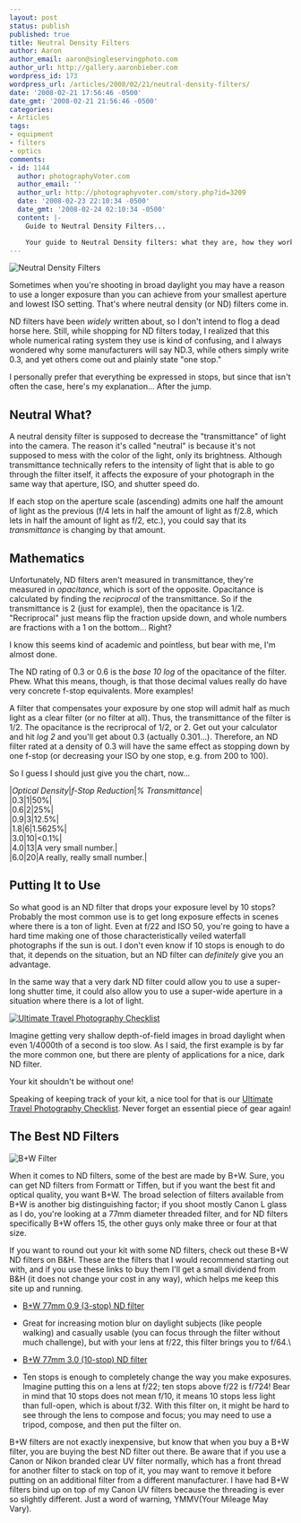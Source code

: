 ```yaml
---
layout: post
status: publish
published: true
title: Neutral Density Filters
author: Aaron
author_email: aaron@singleservingphoto.com
author_url: http://gallery.aaronbieber.com
wordpress_id: 173
wordpress_url: /articles/2008/02/21/neutral-density-filters/
date: '2008-02-21 17:56:46 -0500'
date_gmt: '2008-02-21 21:56:46 -0500'
categories:
- Articles
tags:
- equipment
- filters
- optics
comments:
- id: 1144
  author: photographyVoter.com
  author_email: ''
  author_url: http://photographyvoter.com/story.php?id=3209
  date: '2008-02-23 22:10:34 -0500'
  date_gmt: '2008-02-24 02:10:34 -0500'
  content: |-
    Guide to Neutral Density Filters...

    Your guide to Neutral Density filters: what they are, how they work, and how to use them....
---
```

![Neutral Density
Filters](/articles/Filters.gif "Neutral Density Filters")

Sometimes when you're shooting in broad daylight you may have a reason
to use a longer exposure than you can achieve from your smallest
aperture and lowest ISO setting. That's where neutral density (or ND)
filters come in.

ND filters have been _widely_ written about, so I don't intend to flog
a dead horse here. Still, while shopping for ND filters today, I
realized that this whole numerical rating system they use is kind of
confusing, and I always wondered why some manufacturers will say ND.3,
while others simply write 0.3, and yet others come out and plainly state
"one stop."

I personally prefer that everything be expressed in stops, but since
that isn't often the case, here's my explanation... After the jump.<span
id="more"></span><span id="more-173"></span>

## Neutral What?

A neutral density filter is supposed to decrease the "transmittance" of
light into the camera. The reason it's called "neutral" is because it's
not supposed to mess with the color of the light, only its brightness.
Although transmittance technically refers to the intensity of light that
is able to go through the filter itself, it affects the exposure of your
photograph in the same way that aperture, ISO, and shutter speed do.

If each stop on the aperture scale (ascending) admits one half the
amount of light as the previous (f/4 lets in half the amount of light as
f/2.8, which lets in half the amount of light as f/2, etc.), you could
say that its _transmittance_ is changing by that amount.

## Mathematics

Unfortunately, ND filters aren't measured in transmittance, they're
measured in _opacitance_, which is sort of the opposite. Opacitance is
calculated by finding the _reciprocal_ of the transmittance. So if the
transmittance is 2 (just for example), then the opacitance is 1/2.
"Recriprocal" just means flip the fraction upside down, and whole
numbers are fractions with a 1 on the bottom... Right?

I know this seems kind of academic and pointless, but bear with me, I'm
almost done.

The ND rating of 0.3 or 0.6 is the _base 10 log_ of the opacitance of
the filter. Phew. What this means, though, is that those decimal values
really do have very concrete f-stop equivalents. More examples!

A filter that compensates your exposure by one stop will admit half as
much light as a clear filter (or no filter at all). Thus, the
transmittance of the filter is 1/2. The opacitance is the recriprocal of
1/2, or 2. Get out your calculator and hit _log 2_ and you'll get
about 0.3 (actually 0.301...). Therefore, an ND filter rated at a
density of 0.3 will have the same effect as stopping down by one f-stop
(or decreasing your ISO by one stop, e.g. from 200 to 100).

So I guess I should just give you the chart, now...

|*Optical Density*|*f-Stop Reduction*|*% Transmittance*|\
 |0.3|1|50%|\
 |0.6|2|25%|\
 |0.9|3|12.5%|\
 |1.8|6|1.5625%|\
 |3.0|10|&lt;0.1%|\
 |4.0|13|A very small number.|\
 |6.0|20|A really, really small number.|

## Putting It to Use

So what good is an ND filter that drops your exposure level by 10 stops?
Probably the most common use is to get long exposure effects in scenes
where there is a ton of light. Even at f/22 and ISO 50, you're going to
have a hard time making one of those characteristically veiled waterfall
photographs if the sun is out. I don't even know if 10 stops is enough
to do that, it depends on the situation, but an ND filter can
_definitely_ give you an advantage.

In the same way that a very dark ND filter could allow you to use a
super-long shutter time, it could also allow you to use a super-wide
aperture in a situation where there is a lot of light.

[![Ultimate Travel Photography
Checklist](http://static.artphotoworkshops.com/UltimateTravelChecklistThumbnail.gif "Ultimate Travel Photography Checklist")](http://artphotoworkshops.com/read/UltimateTravelPhotoChecklist)

Imagine getting very shallow depth-of-field images in broad daylight
when even 1/4000th of a second is too slow. As I said, the first example
is by far the more common one, but there are plenty of applications for
a nice, dark ND filter.

Your kit shouldn't be without one!

Speaking of keeping track of your kit, a nice tool for that is our
[Ultimate Travel Photography
Checklist](http://artphotoworkshops.com/read/UltimateTravelPhotoChecklist..).
Never forget an essential piece of gear again!

## The Best ND Filters

![](http://singleservingphoto.com/wp-content/uploads/2008/02/bw_logo-134x150.png "B+W Filter")

When it comes to ND filters, some of the best are made by B+W. Sure, you
can get ND filters from Formatt or Tiffen, but if you want the best fit
and optical quality, you want B+W. The broad selection of filters
available from B+W is another big distinguishing factor; if you shoot
mostly Canon L glass as I do, you're looking at a 77mm diameter threaded
filter, and for ND filters specifically B+W offers 15, the other guys
only make three or four at that size.

If you want to round out your kit with some ND filters, check out these
B+W ND filters on B&H. These are the filters that I would recommend
starting out with, and if you use these links to buy them I'll get a
small dividend from B&H (it does not change your cost in any way), which
helps me keep this site up and running.

* [B+W 77mm 0.9 (3-stop) ND
filter](http://www.bhphotovideo.com/c/product/8054-REG/B_W_65_073102_77mm_103_Neutral_Density.html/BI/1816/KBID/2457)
- Great for increasing motion blur on daylight subjects (like people
walking) and casually usable (you can focus through the filter without
much challenge), but with your lens at f/22, this filter brings you to
f/64.\
 * [B+W 77mm 3.0 (10-stop) ND
filter](http://www.bhphotovideo.com/c/product/8120-REG/B_W_65_066729_77mm_110_Neutral_Density.html/BI/1816/KBID/2457)
- Ten stops is enough to completely change the way you make exposures.
Imagine putting this on a lens at f/22; ten stops above f/22 is f/724!
Bear in mind that 10 stops does not mean f/10, it means 10 stops less
light than full-open, which is about f/32. With this filter on, it might
be hard to see through the lens to compose and focus; you may need to
use a tripod, compose, and then put the filter on.

B+W filters are not exactly inexpensive, but know that when you buy a
B+W filter, you are buying the best ND filter out there. Be aware that
if you use a Canon or Nikon branded clear UV filter normally, which has
a front thread for another filter to stack on top of it, you may want to
remove it before putting on an additional filter from a different
manufacturer. I have had B+W filters bind up on top of my Canon UV
filters because the threading is ever so slightly different. Just a word
of warning, YMMV(Your Mileage May Vary).
